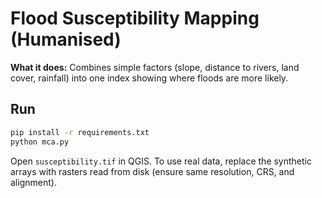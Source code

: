 # Flood Susceptibility Mapping (Humanised)

**What it does:** Combines simple factors (slope, distance to rivers, land cover, rainfall)
into one index showing where floods are more likely.

## Run
```bash
pip install -r requirements.txt
python mca.py
```

Open `susceptibility.tif` in QGIS. To use real data, replace the synthetic arrays
with rasters read from disk (ensure same resolution, CRS, and alignment).
